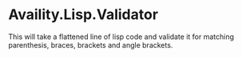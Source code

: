 # Availity.Lisp.Validator
This will take a flattened line of lisp code and validate it for matching parenthesis, braces, brackets and angle brackets.
